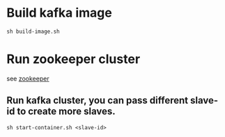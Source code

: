 # Build kafka image
```
sh build-image.sh
```

# Run zookeeper cluster
see [zookeeper](https://github.com/ejunjsh/docker-images/tree/master/zookeeper)

## Run kafka cluster, you can pass different slave-id to create more slaves.
```
sh start-container.sh <slave-id>
```


